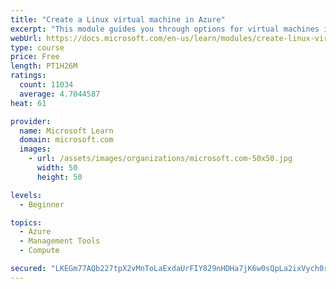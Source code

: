 ```yaml
---
title: "Create a Linux virtual machine in Azure"
excerpt: "This module guides you through options for virtual machines in Azure, creating and connecting a Linux virtual machine, and configuring your network settings."
webUrl: https://docs.microsoft.com/en-us/learn/modules/create-linux-virtual-machine-in-azure/
type: course
price: Free
length: PT1H26M
ratings:
  count: 11034
  average: 4.7044587
heat: 61

provider:
  name: Microsoft Learn
  domain: microsoft.com
  images:
    - url: /assets/images/organizations/microsoft.com-50x50.jpg
      width: 50
      height: 50

levels:
  - Beginner

topics:
  - Azure
  - Management Tools
  - Compute

secured: "LKEGm77AQb227tpX2vMnToLaExdaUrFIY829nHDHa7jK6w0sQpLa2ixVych0rYFKM9xNrTqITMfnP0FBVwyV7hgjmUSmsJYsHNP8xRfmSfYMc7ACXhNNH1hsiCb+UKU1KlXExlLjD5mss1O2SP3aDGFQgyDNdeGc3tmEZDr/+RKNfOQi6fSUm1+K4vnXVu7PNqyLyBBDHHDeOKAbADZKBwqgydgu2+HztqbpT2f1x4aFqgpoq6gG9A0hZyx1br2tbSpmMPMTyJe77K/tsr3Nu0qiUUSWWFVjkjlt2/Sa7OcDgwc4FUf8v56Vg4W/8O2zviI1mbznl6XM2l34rcd08v7rD5ynsOyUdgyILMjjUWwHFF/sB0lbFD0pTOu2RS77xWVaUlI2cemrj6YGIknZdypZcs7/oya5iLP3MuApIM4=;azMKegDFQ8ON0GKTV5qt7g=="
---
```


